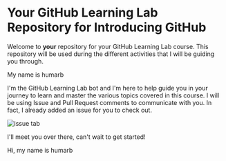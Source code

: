 # Your GitHub Learning Lab Repository for Introducing GitHub

Welcome to **your** repository for your GitHub Learning Lab course. This repository will be used during the different activities that I will be guiding you through.

My name is humarb

I'm the GitHub Learning Lab bot and I'm here to help guide you in your journey to learn and master the various topics covered in this course. I will be using Issue and Pull Request comments to communicate with you. In fact, I already added an issue for you to check out.

![issue tab](https://lab.github.com/public/images/issue_tab.png)

I'll meet you over there, can't wait to get started!

Hi, my name is humarb
